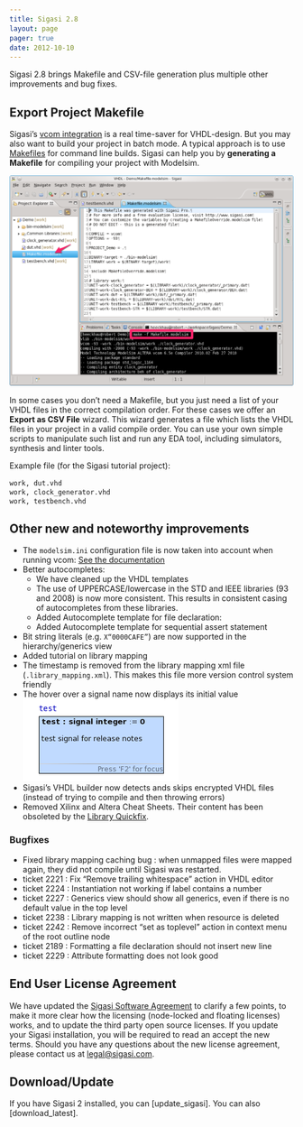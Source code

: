 ```yaml
---
title: Sigasi 2.8
layout: page
pager: true
date: 2012-10-10
---
```


Sigasi 2.8 brings Makefile and CSV-file generation plus multiple other improvements and bug fixes.

Export Project Makefile
-----------------------

Sigasi’s [vcom integration](http://www.sigasi.com/doc/latest/integration_vcom) is a
real time-saver for VHDL-design. But you may also want to build your
project in batch mode. A typical approach is to use
[Makefiles](http://en.wikipedia.org/wiki/Make_(software)) for command
line builds. Sigasi can help you by **generating a Makefile** for
compiling your project with Modelsim.

![ModelSim Makefile](2.8/makefile_a.png "ModelSim Makefile")

In some cases you don’t need a Makefile, but you just need a list of
your VHDL files in the correct compilation order. For these cases we
offer an **Export as CSV File** wizard. This wizard generates a file
which lists the VHDL files in your project in a valid compile order. You
can use your own simple scripts to manipulate such list and run any EDA
tool, including simulators, synthesis and linter tools.

Example file (for the Sigasi tutorial project):

    work, dut.vhd
    work, clock_generator.vhd
    work, testbench.vhd

Other new and noteworthy improvements
-------------------------------------

-   The `modelsim.ini` configuration file is now taken into account when
    running vcom: [See the documentation](http://www.sigasi.com/doc/2.8.0/integration_vcom#integration-vcom-libraries)
-   Better autocompletes:
    -   We have cleaned up the VHDL templates
    -   The use of UPPERCASE/lowercase in the STD and IEEE libraries (93
        and 2008) is now more consistent. This results in consistent
        casing of autocompletes from these libraries.
    -   Added Autocomplete template for file declaration:
    -   Added Autocomplete template for sequential assert statement
-   Bit string literals (e.g. <code>X“0000CAFE”</code>) are now
    supported in the hierarchy/generics view
-   Added tutorial on library mapping
-   The timestamp is removed from the library mapping xml file
    (`.library_mapping.xml`). This makes this file more version control
    system friendly
-   The hover over a signal name now displays its initial value
    ![Hover initial value](2.8/signal_hover.png "Hover initial value")
-   Sigasi’s VHDL builder now detects ands skips encrypted VHDL files
    (instead of trying to compile and then throwing errors)
-   Removed Xilinx and Altera Cheat Sheets. Their content has been
    obsoleted by the [Library Quickfix](http://www.sigasi.com/doc/2.8.0/libraries#libraries-quickfix).

### Bugfixes

-   Fixed library mapping caching bug : when unmapped files were mapped
    again, they did not compile until Sigasi was restarted.
-   ticket 2221 : Fix “Remove trailing whitespace” action in VHDL editor
-   ticket 2224 : Instantiation not working if label contains a number
-   ticket 2227 : Generics view should show all generics, even if there
    is no default value in the top level
-   ticket 2238 : Library mapping is not written when resource is
    deleted
-   ticket 2242 : Remove incorrect “set as toplevel” action in context
    menu of the root outline node
-   ticket 2189 : Formatting a file declaration should not insert new
    line
-   ticket 2229 : Attribute formatting does not look good

End User License Agreement
--------------------------

We have updated the [Sigasi Software Agreement](http://www.sigasi.com/hdt-license-20) to clarify a few
points, to make it more clear how the licensing (node-locked and floating licenses) works, and to update the third party open source licenses.
If you update your Sigasi installation, you will be required to read an accept the new terms. Should you have any questions about the new license agreement, please contact us at <legal@sigasi.com>.

Download/Update
---------------

If you have Sigasi 2 installed, you can [update_sigasi]. You can also [download_latest].
